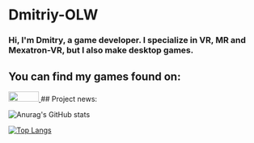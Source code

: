 # Dmitriy-OLW
### Hi, I'm Dmitry, a game developer. I specialize in VR, MR and Mexatron-VR, but I also make desktop games.

## You can find my games found on: 

<a href="https://dmitriy-olw.itch.io/">
  <img src="https://img.shields.io/badge/Itch-%23FF0B34.svg?style=for-the-badge&logo=Itch.io&logoColor=white" width="60" height="20" width="600">
</a>
## Project news:

![Anurag's GitHub stats](https://github-readme-stats.vercel.app/api?username=AParovyshnaya&theme=cobalt&show_icons=true)

[![Top Langs](https://github-readme-stats.vercel.app/api/top-langs/?username=anuraghazra&layout=compact)](https://github.com/anuraghazra/github-readme-stats)
